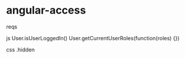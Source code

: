 # angular-access


reqs 

js
User.isUserLoggedIn()
User.getCurrentUserRoles(function(roles) {})

css
.hidden